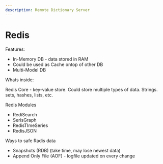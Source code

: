 ```yaml
---
description: Remote Dictionary Server
---
```


# Redis

Features:

* In-Memory DB - data stored in RAM
* Could be used as Cache ontop of other DB
* Multi-Model DB

Whats inside:

Redis Core - key-value store. Could store multiple types of data. Strings. sets, hashes, lists, etc.

Redis Modules

* RediSearch
* SerisGraph
* RedisTImeSeries
* RedisJSON

Ways to safe Radis data

* Snapshots (RDB) (take time, may lose newest data)
* Append Only File (AOF) - logfile updated on every change
